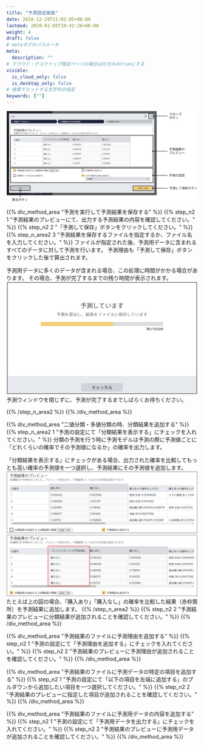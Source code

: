 ```yaml
---
title: "予測設定画面"
date: 2018-12-29T11:02:05+06:00
lastmod: 2020-01-05T10:42:26+06:00
weight: 4
draft: false
# metaタグのパラメータ
meta:
  description: ""
# クラウド・デスクトップ限定ページの場合は片方のみtrueにする
visible:
  is_cloud_only: false
  is_desktop_only: false
# 検索でヒットする文字列の指定
keywords: [""]
---
```


![](../../img/t_slide31.png)

{{% div_method_area "予測を実行して予測結果を保存する" %}}
{{% step_n2 1 "予測結果のプレビューにて、出力する予測結果の内容を確認してください。" %}}
{{% step_n2 2 "「予測して保存」ボタンをクリックしてください。" %}}
{{% step_n_area2 3 "予測結果を保存するファイルを指定するか、ファイル名を入力してください。" %}}
ファイルが指定された後、予測用データに含まれるすべてのデータに対して予測を行います。
予測理由も「予測して保存」ボタンをクリックした後で算出されます。

予測用データに多くのデータが含まれる場合、この処理に時間がかかる場合があります。
その場合、予測が完了するまでの残り時間が表示されます。
![](../../img/t_slide32.png)
予測ウィンドウを閉じずに、予測が完了するまでしばらくお待ちください。

{{% /step_n_area2 %}}
{{% /div_method_area %}}

{{% div_method_area "二値分類・多値分類の時、分類結果を追加する" %}}
{{% step_n_area2 1 "予測の設定にて「分類結果を表示する」にチェックを入れてください。" %}}
分類の予測を行う時に予測モデルは予測の際に予測値ごとに「どれくらいの確率でその予測値になるか」の確率を出力します。

「分類結果を表示する」にチェックがある場合、出力された確率を比較してもっとも高い確率の予測値を一つ選択し、予測結果にその予測値を追加します。
![](../../img/t_slide44.png)
![](../../img/t_slide45.png)
たとえば上の図の場合、「購入あり」「購入なし」の確率を比較した結果（赤枠箇所）を予測結果に追加します。
{{% /step_n_area2 %}}
{{% step_n2 2 "予測結果のプレビューに分類結果が追加されることを確認してください。" %}}
{{% /div_method_area %}}

{{% div_method_area "予測結果のファイルに予測理由を追加する" %}}
{{% step_n2 1 "予測の設定にて「予測理由を追加する」にチェックを入れてください。" %}}
{{% step_n2 2 "予測結果のプレビューに予測理由が追加されることを確認してください。" %}}
{{% /div_method_area %}}

{{% div_method_area "予測結果のファイルに予測データの特定の項目を追加する" %}}
{{% step_n2 1 "予測の設定にて「以下の項目を左端に追加する」のプルダウンから追加したい項目を一つ選択してください。" %}}
{{% step_n2 2 "予測結果のプレビューに指定した項目が追加されることを確認してください。" %}}
{{% /div_method_area %}}

{{% div_method_area "予測結果のファイルに予測用データの内容を追加する" %}}
{{% step_n2 1 "予測の設定にて「予測用データを出力する」にチェックを入れてください。" %}}
{{% step_n2 2 "予測結果のプレビューに予測用データが追加されることを確認してください。" %}}
{{% /div_method_area %}}
